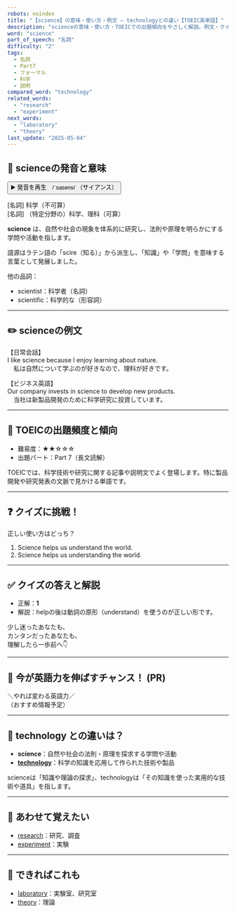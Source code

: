 ```yaml
---
robots: noindex
title: "【science】の意味・使い方・例文 ― technologyとの違い【TOEIC英単語】"
description: "scienceの意味・使い方・TOEICでの出題傾向をやさしく解説。例文・クイズ付きでtechnologyとの違いもわかりやすく学べます。"
word: "science"
part_of_speech: "名詞"
difficulty: "2"
tags:
  - 名詞
  - Part7
  - フォーマル
  - 科学
  - 説明
compared_word: "technology"
related_words:
  - "research"
  - "experiment"
next_words:
  - "laboratory"
  - "theory"
last_update: "2025-05-04"
---
```


## 🔰 scienceの発音と意味

<button class="play-audio" onclick="playTTS('science')">
  <span class="play-audio-main">
    ▶️ 発音を再生　/ˈsaɪəns/
  </span>
  <span class="play-audio-sub">
    （サイアンス）
  </span>
</button>

[名詞] 科学（不可算）  
[名詞] （特定分野の）科学、理科（可算）

**science** は、自然や社会の現象を体系的に研究し、法則や原理を明らかにする学問や活動を指します。

語源はラテン語の「scire（知る）」から派生し、「知識」や「学問」を意味する言葉として発展しました。

他の品詞：  
- scientist：科学者（名詞）
- scientific：科学的な（形容詞）

---

## ✏️ scienceの例文

【日常会話】  
I like science because I enjoy learning about nature.  
　私は自然について学ぶのが好きなので、理科が好きです。

【ビジネス英語】  
Our company invests in science to develop new products.  
　当社は新製品開発のために科学研究に投資しています。

---

## 🎯 TOEICの出題頻度と傾向

- 難易度：★★☆☆☆
- 出題パート：Part 7（長文読解）

TOEICでは、科学技術や研究に関する記事や説明文でよく登場します。特に製品開発や研究発表の文脈で見かける単語です。

---

## ❓ クイズに挑戦！

正しい使い方はどっち？

1. Science helps us understand the world.  
2. Science helps us understanding the world.

---

## ✅ クイズの答えと解説

- 正解：**1**
- 解説：helpの後は動詞の原形（understand）を使うのが正しい形です。

少し迷ったあなたも、  
カンタンだったあなたも、  
理解したら一歩前へ👇️

---

## 🚀 今が英語力を伸ばすチャンス！ (PR)

<div class="info-center">
＼やれば変わる英語力／<br>  
（おすすめ情報予定）
</div>

---

## 🤔  technology との違いは？

- **science**：自然や社会の法則・原理を探求する学問や活動
- **[technology](/word/technology)**：科学の知識を応用して作られた技術や製品

scienceは「知識や理論の探求」、technologyは「その知識を使った実用的な技術や道具」を指します。

---

## 🧩 あわせて覚えたい

- [research](/word/research)：研究、調査
- [experiment](/word/experiment)：実験

---

## 📖 できればこれも

- [laboratory](/word/laboratory)：実験室、研究室
- [theory](/word/theory)：理論

<!-- cvid: aid40_bid28 -->

